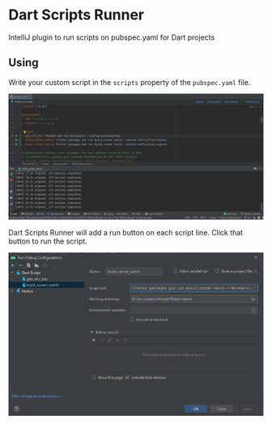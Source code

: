 # Dart Scripts Runner

IntelliJ plugin to run scripts on pubspec.yaml for Dart projects

## Using

Write your custom script in the `scripts` property of the `pubspec.yaml` file.

![Run script on pubspec.yaml](docs/images/pubspec-scripts-running.png)

Dart Scripts Runner will add a run button on each script line.
Click that button to run the script.

![Edit run configuration](docs/images/dart-script-configuration.png)
